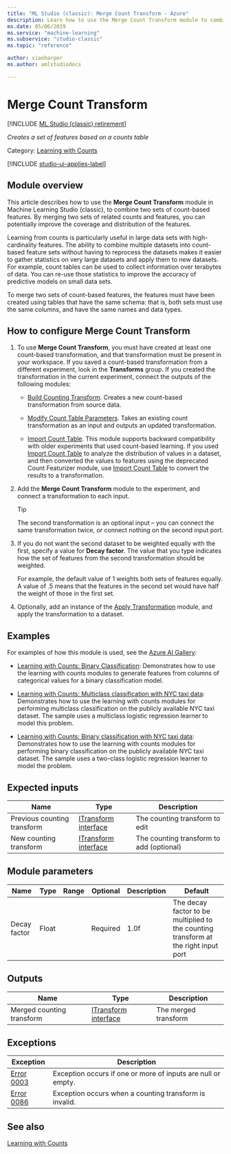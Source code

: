 ```yaml
---
title: "ML Studio (classic): Merge Count Transform - Azure"
description: Learn how to use the Merge Count Transform module to combine two sets of count-based features.
ms.date: 05/06/2019
ms.service: "machine-learning"
ms.subservice: "studio-classic"
ms.topic: "reference"

author: xiaoharper
ms.author: amlstudiodocs

---
```

# Merge Count Transform

[!INCLUDE [ML Studio (classic) retirement](./includes/machine-learning-studio-classic-deprecation.md)]

*Creates a set of features based on a counts table*

Category: [Learning with Counts](data-transformation-learning-with-counts.md)

[!INCLUDE [studio-ui-applies-label](./includes/studio-ui-applies-label.md)]

## Module overview

This article describes how to use the **Merge Count Transform** module in Machine Learning Studio (classic), to combine two sets of count-based features. By merging two sets of related counts and features, you can potentially improve the coverage and distribution of the features.

Learning from counts is particularly useful in large data sets with high-cardinality features.  The ability to combine multiple datasets into count-based feature sets without having to reprocess the datasets makes it easier to gather statistics on very large datasets and apply them to new datasets. For example, count tables can be used to collect information over terabytes of data. You can re-use those statistics to improve the accuracy of predictive models on small data sets.

To merge two sets of count-based features, the features must have been created using tables that have the same schema: that is, both sets must use the same columns, and have the same names and data types.

## How to configure Merge Count Transform

1. To use **Merge Count Transform**, you must have created at least one count-based transformation, and that transformation must be present in your workspace. If you saved a count-based transformation from a different experiment, look in the **Transforms** group. If you created the transformation in the current experiment, connect the outputs of the following modules:

    - [Build Counting Transform](build-counting-transform.md). Creates a new count-based transformation from source data.

    - [Modify Count Table Parameters](modify-count-table-parameters.md). Takes an existing count transformation as an input and outputs an updated transformation.

    - [Import Count Table](import-count-table.md). This module supports backward compatibility with older experiments that used count-based learning. If you used [Import Count Table](import-count-table.md) to analyze the distribution of values in a dataset, and then converted the values to features using the deprecated Count Featurizer module, use [Import Count Table](import-count-table.md) to convert the results to a transformation.

2. Add the **Merge Count Transform** module to the experiment, and connect a transformation to each input.

    > [!TIP]
    > The second transformation is an optional input – you can connect the same transformation twice, or connect nothing on the second input port.

3. If you do not want the second dataset to be weighted equally with the first, specify a value for **Decay factor**. The value that you type indicates how the set of features from the second transformation should be weighted.

    For example, the default value of 1 weights both sets of features equally. A value of .5 means that the features in the second set would have half the weight of those in the first set.

4. Optionally, add an instance of the [Apply Transformation](apply-transformation.md) module, and apply the transformation to a dataset.

## Examples

For examples of how this module is used, see the [Azure AI Gallery](https://gallery.azure.ai/):

- [Learning with Counts: Binary Classification](https://gallery.azureml.net/Experiment/Learning-with-Counts-Binary-Classification-2): Demonstrates how to use the learning with counts modules to generate features from columns of categorical values for a binary classification model.

- [Learning with Counts: Multiclass classification with NYC taxi data](https://gallery.azureml.net/Experiment/Learning-with-Counts-Multiclass-classification-with-NYC-taxi-data-2): Demonstrates how to use the learning with counts modules for performing multiclass classification on the publicly available NYC taxi dataset. The sample uses a multiclass logistic regression learner to model this problem.

- [Learning with Counts: Binary classification with NYC taxi data](https://gallery.azureml.net/Experiment/Learning-with-Counts-Binary-classification-with-NYC-taxi-data-2): Demonstrates how to use the learning with counts modules for performing binary classification on the publicly available NYC taxi dataset. The sample uses a two-class logistic regression learner to model the problem.

## Expected inputs

|Name|Type|Description|  
|----------|----------|-----------------|  
|Previous counting transform|[ITransform interface](itransform-interface.md)|The counting transform to edit|  
|New counting transform|[ITransform interface](itransform-interface.md)|The counting transform to add (optional)|  

## Module parameters

|Name|Type|Range|Optional|Description|Default|  
|----------|----------|-----------|--------------|-----------------|-------------|  
|Decay factor|Float||Required|1.0f|The decay factor to be multiplied to the counting transform at the right input port|  

## Outputs

|Name|Type|Description|  
|----------|----------|-----------------|  
|Merged counting transform|[ITransform interface](itransform-interface.md)|The merged transform|  

## Exceptions

|Exception|Description|  
|---------------|-----------------|  
|[Error 0003](errors/error-0003.md)|Exception occurs if one or more of inputs are null or empty.|  
|[Error 0086](errors/error-0086.md)|Exception occurs when a counting transform is invalid.|  

## See also

 [Learning with Counts](data-transformation-learning-with-counts.md)   
